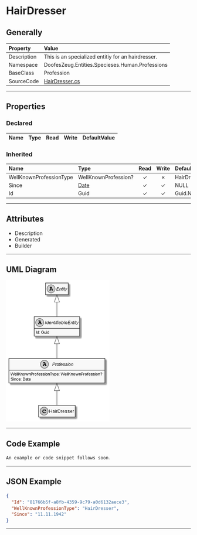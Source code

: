 ﻿# HairDresser

## Generally

|Property|Value|
|:-|:-|
|Description|This is an specialized entitiy for an hairdresser.|
|Namespace|DoofesZeug.Entities.Specieses.Human.Professions|
|BaseClass|Profession|
|SourceCode|[HairDresser.cs](../../../../DoofesZeug.Library/Src/Entities/Specieses/Human/Professions/HairDresser.cs)|

---

## Properties

### Declared

|Name|Type|Read|Write|DefaultValue|
|:---|:---|:--:|:---:|:-----------|

### Inherited

|Name|Type|Read|Write|DefaultValue|
|:---|:---|:--:|:---:|:-----------|
|WellKnownProfessionType|WellKnownProfession?|&#x2713;|&#x2717;|HairDresser|
|Since|[Date](../../Entities/DoofesZeug.Entities.DateAndTime/Date.md)|&#x2713;|&#x2713;|NULL|
|Id|Guid|&#x2713;|&#x2713;|Guid.NewGuid()|

---

## Attributes

- Description
- Generated
- Builder

---

## UML Diagram

![HairDresser.png](./HairDresser.png "HairDresser")

---

## Code Example

```cs
An example or code snippet follows soon.
```

---

## JSON Example

```json
{
  "Id": "81766b5f-a8fb-4359-9c79-a0d6132aece3",
  "WellKnownProfessionType": "HairDresser",
  "Since": "11.11.1942"
}
```

---

